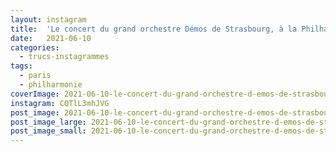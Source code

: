 ```yaml
---
layout: instagram
title:  'Le concert du grand orchestre Démos de Strasbourg, à la Philharmonie de Paris'
date:   2021-06-10
categories: 
  - trucs-instagrammes
tags:
  - paris
  - philharmonie
coverImage: 2021-06-10-le-concert-du-grand-orchestre-d-emos-de-strasbourg-a-la-philharmonie-de-paris.jpg
instagram: CQTlL3mhJVG
post_image: 2021-06-10-le-concert-du-grand-orchestre-d-emos-de-strasbourg-a-la-philharmonie-de-paris.jpg
post_image_large: 2021-06-10-le-concert-du-grand-orchestre-d-emos-de-strasbourg-a-la-philharmonie-de-paris_large.jpg
post_image_small: 2021-06-10-le-concert-du-grand-orchestre-d-emos-de-strasbourg-a-la-philharmonie-de-paris_thumbnail.jpg
---
```



